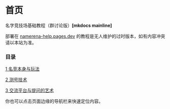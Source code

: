 # 首页

名字竞技场基础教程（群讨论版）**\[mkdocs mainline\]**

部署在 [namerena-help.pages.dev](https://namerena-help.pages.dev) 的教程是无人维护的过时版本，如有内容冲突请以本站为准。

### 目录

[1 名竞本身与玩法](chp1.md)

[2 测号技术](chp2.md)

[3 交流平台与提问的艺术](chp3.md)

你也可以点击页面边缘的导航栏来快速定位内容。
